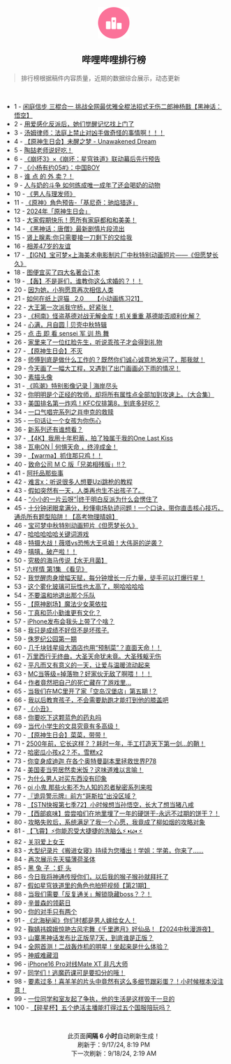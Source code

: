<div align="center">
    <img src="./assets/icon_rank.png" alt="logo" />
    <h2>哔哩哔哩排行榜</h>
</div>

> 排行榜根据稿件内容质量，近期的数据综合展示，动态更新

<br />

<ul><li><span>1 - <a href=https://www.bilibili.com/BV15EtgeUEaD>闲庭信步&nbsp;三棍合一&nbsp;挑战全网最优雅全棍法招式无伤二郎神杨戬【黑神话：悟空】</a></span></li><li><span>2 - <a href=https://www.bilibili.com/BV1gptKehEbD>用爱感化反派后，她们觉醒记忆找上门了</a></span></li><li><span>3 - <a href=https://www.bilibili.com/BV1HH42ebEpQ>汤姆律师：法庭上禁止对凶手做奇怪的事情啊！！！</a></span></li><li><span>4 - <a href=https://www.bilibili.com/BV1Xs4meLEWL>【原神生日会】未醒之梦&nbsp;-&nbsp;Unawakened&nbsp;Dream</a></span></li><li><span>5 - <a href=https://www.bilibili.com/BV1dutKeuESD>陶喆老师说好吃！</a></span></li><li><span>6 - <a href=https://www.bilibili.com/BV1MMtueqEfP>《崩坏3》×《崩坏：星穹铁道》联动幕后先行预告</a></span></li><li><span>7 - <a href=https://www.bilibili.com/BV1GjtKeeEJv>《小杨有约05#》：中国BOY</a></span></li><li><span>8 - <a href=https://www.bilibili.com/BV1z1tKeyEkw>谁&nbsp;点&nbsp;的&nbsp;外&nbsp;卖？！</a></span></li><li><span>9 - <a href=https://www.bilibili.com/BV1QStFe2EjW>人与奶的斗争&nbsp;如何练成唯一成年了还会喝奶的动物</a></span></li><li><span>10 - <a href=https://www.bilibili.com/BV1eLtKeNEgw>《男人与理发师》</a></span></li><li><span>11 - <a href=https://www.bilibili.com/BV14btKexECe>《原神》角色预告-「基尼奇：驰焰猎逐」</a></span></li><li><span>12 - <a href=https://www.bilibili.com/BV1HE4depEtz>2024年「原神生日会」</a></span></li><li><span>13 - <a href=https://www.bilibili.com/BV1ky4meaEpg>大家假期快乐！愿所有家庭都和和美美！</a></span></li><li><span>14 - <a href=https://www.bilibili.com/BV14G42evEqs>《黑神话：唐僧》最新剧情片段流出</a></span></li><li><span>15 - <a href=https://www.bilibili.com/BV1ZR4meREAP>肾上腺素:你只需要接一刀剩下的交给我</a></span></li><li><span>16 - <a href=https://www.bilibili.com/BV1xt4Re4E6u>相差47岁的友谊</a></span></li><li><span>17 - <a href=https://www.bilibili.com/BV1XXtPecEse>【IGN】宝可梦×上海美术电影制片厂中秋特别动画短片——《但愿梦长久》</a></span></li><li><span>18 - <a href=https://www.bilibili.com/BV1PK4be2E9c>图便宜买了四大名著合订本</a></span></li><li><span>19 - <a href=https://www.bilibili.com/BV1QFtTePEDo>【轰】不是哥们，谁教你这么求婚的？！！</a></span></li><li><span>20 - <a href=https://www.bilibili.com/BV1HZtNe2EhM>因为她，小狗愿意再次相信人类</a></span></li><li><span>21 - <a href=https://www.bilibili.com/BV1X9tPe8ExT>如何在纸上逗猫&nbsp;&nbsp;&nbsp;2.0&nbsp;&nbsp;&nbsp;&nbsp;&nbsp;&nbsp;【小动画练习21】</a></span></li><li><span>22 - <a href=https://www.bilibili.com/BV1Qs4meLEJJ>大王第一次派我守桥，好紧张！</a></span></li><li><span>23 - <a href=https://www.bilibili.com/BV1fX4BeNEdm>《柯南》怪盗基德对战无解金库！机关重重&nbsp;基德能否顺利化解？</a></span></li><li><span>24 - <a href=https://www.bilibili.com/BV1ZytPeiE4n>心满，月自圆&nbsp;|&nbsp;贝壳中秋特辑</a></span></li><li><span>25 - <a href=https://www.bilibili.com/BV1pH42ebEsL>点&nbsp;击&nbsp;即&nbsp;看&nbsp;sensei&nbsp;军&nbsp;训&nbsp;热&nbsp;舞</a></span></li><li><span>26 - <a href=https://www.bilibili.com/BV1mdtFekEnq>家里来了一位红脸先生，听说乖孩子才会得到礼物</a></span></li><li><span>27 - <a href=https://www.bilibili.com/BV1ar4deqETS>【原神生日会】不灭</a></span></li><li><span>28 - <a href=https://www.bilibili.com/BV1fUtMeJEQn>师傅到底是做什么工作的？既然你们诚心诚意地发问了，那我就！</a></span></li><li><span>29 - <a href=https://www.bilibili.com/BV1iZ4meXETg>今天画了一幅大工程，又遇到了出门画画必下雨的情况！</a></span></li><li><span>30 - <a href=https://www.bilibili.com/BV1M8tMeYE59>素描头像</a></span></li><li><span>31 - <a href=https://www.bilibili.com/BV1wztKeUEBM>《鸣潮》特别影像记录&nbsp;|&nbsp;海岸尽头</a></span></li><li><span>32 - <a href=https://www.bilibili.com/BV1Cp4UeiEq6>你明明是个正经的牧师，却将所有属性点全部加到攻速上。（大合集）</a></span></li><li><span>33 - <a href=https://www.bilibili.com/BV1eo41e1EkH>美国排名第一炸鸡！KFC仅排第8，到底多好吃？</a></span></li><li><span>34 - <a href=https://www.bilibili.com/BV1JU4oeDEP6>一口气唱完系列之肖申克的救赎</a></span></li><li><span>35 - <a href=https://www.bilibili.com/BV1Aw4mewEjK>一句话让一个女孩为你伤心</a></span></li><li><span>36 - <a href=https://www.bilibili.com/BV159tKeuEYb>新系列还有谁想看？</a></span></li><li><span>37 - <a href=https://www.bilibili.com/BV1pX4be5EJ3>【4K】我用十年积蓄，拍了独属于我的One&nbsp;Last&nbsp;Kiss</a></span></li><li><span>38 - <a href=https://www.bilibili.com/BV1zG4mesEg5>瓦电ON&nbsp;|&nbsp;何惧天命&nbsp;，终淬成金！</a></span></li><li><span>39 - <a href=https://www.bilibili.com/BV19etNeAEda>【warma】抓住那只鸡！！</a></span></li><li><span>40 - <a href=https://www.bilibili.com/BV19741eGEEm>致命公司&nbsp;M&nbsp;C&nbsp;版「兄弟相残版」!!？</a></span></li><li><span>41 - <a href=https://www.bilibili.com/BV15ftMeCEGw>阿托品那些事</a></span></li><li><span>42 - <a href=https://www.bilibili.com/BV1uWtKefEJ3>难言x：听说很多人想要Uzi跳枪的教程</a></span></li><li><span>43 - <a href=https://www.bilibili.com/BV1UotweSE1f>假如突然有一天，人类再也生不出孩子了。</a></span></li><li><span>44 - <a href=https://www.bilibili.com/BV1qE4beqERc>“小小的一片云呀”|终于明白反派为什么会愣住了</a></span></li><li><span>45 - <a href=https://www.bilibili.com/BV14YtMehEsT>十分钟闭眼拿满分，秒懂电场轨迹问题！一个口诀，带你直击核心技巧，通杀所有题型陷阱！【高考物理晴姐】</a></span></li><li><span>46 - <a href=https://www.bilibili.com/BV1Df4neMEk5>宝可梦中秋特别动画短片《但愿梦长久》</a></span></li><li><span>47 - <a href=https://www.bilibili.com/BV1dmtPevEan>哈哈哈哈哈关键词游戏</a></span></li><li><span>48 - <a href=https://www.bilibili.com/BV1fPpEeaETk>特摄大战！薇塔vs恐怖大王吼姆！大伟哥的逆袭？</a></span></li><li><span>49 - <a href=https://www.bilibili.com/BV1qatTeGELA>嘻嘻，破产啦！！</a></span></li><li><span>50 - <a href=https://www.bilibili.com/BV1ma4seGEMM>究极的海马传说【水无月菌】</a></span></li><li><span>51 - <a href=https://www.bilibili.com/BV1YptMeMEcV>六样情&nbsp;第1集&nbsp;《看见》</a></span></li><li><span>52 - <a href=https://www.bilibili.com/BV1Ck4feYEA3>我觉醒肉身增幅天赋，每分钟增长一斤力量，徒手可以打爆行星！</a></span></li><li><span>53 - <a href=https://www.bilibili.com/BV1nFtKeLEmJ>这个雾化玻璃可玩性也太高了，啊哈哈哈哈</a></span></li><li><span>54 - <a href=https://www.bilibili.com/BV1tBtAeQESV>不要温和地退出那个乐队</a></span></li><li><span>55 - <a href=https://www.bilibili.com/BV1U34qe5Ei7>【原神剧场】魔法少女莱依拉</a></span></li><li><span>56 - <a href=https://www.bilibili.com/BV1LDtKe3EYn>丁真和范小勤谁更有文化？</a></span></li><li><span>57 - <a href=https://www.bilibili.com/BV1jxtxeFEsm>iPhone发布会我头上带了个啥？</a></span></li><li><span>58 - <a href=https://www.bilibili.com/BV11VtTesEQh>我只是成绩不好但不是坏孩子.</a></span></li><li><span>59 - <a href=https://www.bilibili.com/BV1EY4UefE69>侏罗纪公园第一期</a></span></li><li><span>60 - <a href=https://www.bilibili.com/BV1cW4ZeoEuY>几千块钱星级大酒店也用“预制菜”？直面天命！！</a></span></li><li><span>61 - <a href=https://www.bilibili.com/BV1E3tgeWExh>万里西行无终曲，大圣天命犹未竟。大圣残躯无伤</a></span></li><li><span>62 - <a href=https://www.bilibili.com/BV1so42evEjZ>平凡而又有意义的一天，让爱与温暖流动起来</a></span></li><li><span>63 - <a href=https://www.bilibili.com/BV1rm4me8EBC>MC当等级=掉落物？好家伙无敌了啊喂！！！</a></span></li><li><span>64 - <a href=https://www.bilibili.com/BV1UC49e4Epq>作者竟然把自己的死亡藏在了游戏里...</a></span></li><li><span>65 - <a href=https://www.bilibili.com/BV1yEtuefEbs>当我们在MC里开了家「空岛汉堡店」第五期&nbsp;!？</a></span></li><li><span>66 - <a href=https://www.bilibili.com/BV1Cq41ebEG4>我以后教育孩子，不会需要助跑才能打到他的膝盖吧</a></span></li><li><span>67 - <a href=https://www.bilibili.com/BV1hztNefEsZ>《小丑》</a></span></li><li><span>68 - <a href=https://www.bilibili.com/BV1pUtceTEws>你要吃下这颗蓝色的药丸吗</a></span></li><li><span>69 - <a href=https://www.bilibili.com/BV1eH44eoE9z>当代小学生的文具究竟有多高级！</a></span></li><li><span>70 - <a href=https://www.bilibili.com/BV1wjtNe1ESW>【原神生日会】菜菜，带带！</a></span></li><li><span>71 - <a href=https://www.bilibili.com/BV1fg4meRExq>2500年前，它长这样？？耗时一年，手工打造天下第一剑...的鞘！</a></span></li><li><span>72 - <a href=https://www.bilibili.com/BV19H4meEESB>哈密瓜小孩x2？不，雪糕x2</a></span></li><li><span>73 - <a href=https://www.bilibili.com/BV1vZtMeGEwS>你变身成迪迦&nbsp;在各个奥特曼副本里拯救世界P78</a></span></li><li><span>74 - <a href=https://www.bilibili.com/BV1ds4beYE4g>美国麦当劳居然卖米饭？这味道难以言喻！</a></span></li><li><span>75 - <a href=https://www.bilibili.com/BV1ns42e4EHN>为什么男人对买东西没有印象</a></span></li><li><span>76 - <a href=https://www.bilibili.com/BV1G3tPeFEQt>oi&nbsp;小鬼&nbsp;那些火影不为人知的忍者秘密系列来啦</a></span></li><li><span>77 - <a href=https://www.bilibili.com/BV1p74yeWEuW>『诡异警示牌』前方“哥斯拉”出没区域？</a></span></li><li><span>78 - <a href=https://www.bilibili.com/BV1Hx4UeeEJ2>【STN快报第七季72】小时候想当孙悟空，长大了想当猪八戒</a></span></li><li><span>79 - <a href=https://www.bilibili.com/BV1xgtNeSEPK>【西部疯味】尝尝咱们在地里埋了一年的硬饼干-永远不过期的饼干？！</a></span></li><li><span>80 - <a href=https://www.bilibili.com/BV11e41ehEx6>攻略失败后，系统满足了我一个心愿，我竟成了柳如烟的攻略对象</a></span></li><li><span>81 - <a href=https://www.bilibili.com/BV1TstPenECD>【飞霄】⚡你能忍受大捷捷的洗脑么⚡◑ω◐️⚡</a></span></li><li><span>82 - <a href=https://www.bilibili.com/BV1nM4feoE6q>关羽爱上女王</a></span></li><li><span>83 - <a href=https://www.bilibili.com/BV1US4dewEPt>大型纪录片《搬进女寝》持续为您播出！学姐：学弟，你来了……</a></span></li><li><span>84 - <a href=https://www.bilibili.com/BV1WxtFePE3r>再次展示先天猫薄荷圣体</a></span></li><li><span>85 - <a href=https://www.bilibili.com/BV1Uh4me3EFU>黑&nbsp;兔&nbsp;子&nbsp;：虾&nbsp;头</a></span></li><li><span>86 - <a href=https://www.bilibili.com/BV1u3tuevEcv>今日我将神通传授你们，以后我的猴子猴孙就拜托了</a></span></li><li><span>87 - <a href=https://www.bilibili.com/BV1Pd4yetEFD>假如星穹铁道里的角色也拍短视频【第21期】</a></span></li><li><span>88 - <a href=https://www.bilibili.com/BV1sRtTe4ENb>当我们需要「反复通关」解锁隐藏boss？？！</a></span></li><li><span>89 - <a href=https://www.bilibili.com/BV1BbtTe5EBs>辛普森的领薪日</a></span></li><li><span>90 - <a href=https://www.bilibili.com/BV1V642ejEvc>你的对手只有两个</a></span></li><li><span>91 - <a href=https://www.bilibili.com/BV1zg4fesEZw>《北海秘闻》你们村都是男人嫁给女人！</a></span></li><li><span>92 - <a href=https://www.bilibili.com/BV1RCtFeDEg9>鞠婧祎嫦娥惊艳古风宅舞《千里邀月》好仙品！【2024中秋漫游夜】</a></span></li><li><span>93 - <a href=https://www.bilibili.com/BV1SRtFeVEuz>山寨黑神话发布比正版早7天，到底谁是正版？</a></span></li><li><span>94 - <a href=https://www.bilibili.com/BV17e42eHEws>全网首测！二战轰炸机的明星！坐起来是什么体验？</a></span></li><li><span>95 - <a href=https://www.bilibili.com/BV1Az4oeZEWV>神威难藏泪</a></span></li><li><span>96 - <a href=https://www.bilibili.com/BV1j14XeTEVy>iPhone16&nbsp;Pro对线Mate&nbsp;XT&nbsp;非凡大师</a></span></li><li><span>97 - <a href=https://www.bilibili.com/BV1HktMesEv1>同学们！逃魔药课可是要扣分的哦！</a></span></li><li><span>98 - <a href=https://www.bilibili.com/BV1KR4ZeiEqJ>要素过多！喜羊羊的片头中竟然有这么多细节跟彩蛋？！小时候根本没注意！</a></span></li><li><span>99 - <a href=https://www.bilibili.com/BV1KWtweVEan>一位同学和室友起了争执，他的生活是这样毁于一旦的</a></span></li><li><span>100 - <a href=https://www.bilibili.com/BV1wBtKeJEB7>【碎星杯】五个绝活主播能打得过五个国服陪玩吗？</a></span></li></ul>

<br />

<p align=center>此页面<strong>间隔 6 小时</strong>自动刷新生成！<br>刷新于：9/17/24, 8:19 PM<br>下一次刷新：9/18/24, 2:19 AM</p>